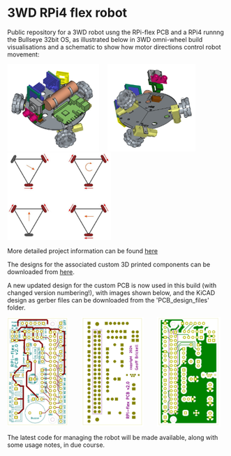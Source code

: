 # 3WD RPi4 flex robot
Public repository for a 3WD robot usng the RPi-flex PCB and a RPi4 runnng the Bullseye 32bit OS, as illustrated below in 3WD omni-wheel build visualisations and a schematic to show how motor directions control robot movement:

<img src="images\3WD_robot_vis-image01.jpeg" width="210" height="200"> &nbsp; &nbsp; <img src="images\3WD_robot_vis-image08.jpeg" width="202" height="200">  &nbsp; &nbsp; <img src="images\3WD_omni-wheels-drive_logic_180DEG_600w.jpg" width="238" height="200">

More detailed project information can be found [here](https://onlinedevices.org.uk/RPi4_3WD_robot)

The designs for the associated custom 3D printed components can be downloaded from [here](https://www.printables.com/model/1288474-3wd-rpi-flex-pcb-robot).

A new updated design for the custom PCB is now used in this build (with changed version numbering!), with images shown below, and the KiCAD design as gerber files can be downloaded from the 'PCB_design_files' folder.

<img src="images\RPi-flex_PCB02_front01_800w.jpg" width="138" height="250"> &nbsp; &nbsp; &nbsp; &nbsp;<img src="images\RPi-flex_PCB02_back01_800w.jpg" width="142" height="250">  &nbsp; &nbsp; &nbsp; &nbsp;<img src="images\RPi-flex_PCB02_back02_800W.jpg" width="146" height="250">

The latest code for managing the robot will be made available, along with some usage notes, in due course.
 